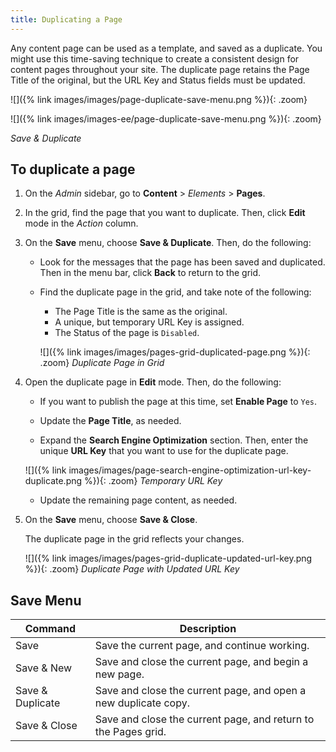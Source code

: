 ```yaml
---
title: Duplicating a Page
---
```


Any content page can be used as a template, and saved as a duplicate. You might use this time-saving technique to create a consistent design for content pages throughout your site. The duplicate page retains the Page Title of the original, but the URL Key and Status fields must be updated.

<!--{% if "Default.CE Only" contains site.edition %}-->
![]({% link images/images/page-duplicate-save-menu.png %}){: .zoom}
<!--{% endif %}-->
<!--{% if "Default.EE-B2B" contains site.edition %}-->
![]({% link images/images-ee/page-duplicate-save-menu.png %}){: .zoom}
<!--{% endif %}-->
_Save &amp; Duplicate_

## To duplicate a page

1. On the _Admin_ sidebar, go to **Content** > _Elements_ > **Pages**.

1. In the grid, find the page that you want to duplicate. Then, click **Edit** mode in the _Action_ column.

1. On the **Save** menu, choose **Save & Duplicate**. Then, do the following:

   - Look for the messages that the page has been saved and duplicated. Then in the menu bar, click **Back** to return to the grid.

   - Find the duplicate page in the grid, and take note of the following:

     - The Page Title is the same as the original.
     - A unique, but temporary URL Key is assigned.
     - The Status of the page is `Disabled`.

      ![]({% link images/images/pages-grid-duplicated-page.png %}){: .zoom}
      _Duplicate Page in Grid_

1. Open the duplicate page in **Edit** mode. Then, do the following:

   - If you want to publish the page at this time, set **Enable Page** to `Yes`.

   - Update the **Page Title**, as needed.

   - Expand the **Search Engine Optimization** section. Then, enter the unique **URL Key** that you want to use for the duplicate page.

   ![]({% link images/images/page-search-engine-optimization-url-key-duplicate.png %}){: .zoom}
   _Temporary URL Key_

   - Update the remaining page content, as needed.

1. On the **Save** menu, choose **Save & Close**.

   The duplicate page in the grid reflects your changes.

   ![]({% link images/images/pages-grid-duplicate-updated-url-key.png %}){: .zoom}
   _Duplicate Page with Updated URL Key_

## Save Menu

|Command|Description|
|--- |--- |
|Save|Save the current page, and continue working.|
|Save & New|Save and close the current page, and begin a new page.|
|Save & Duplicate|Save and close the current page, and open a new duplicate copy.|
|Save & Close|Save and close the current page, and return to the Pages grid.|
